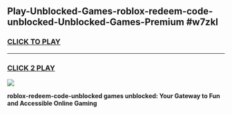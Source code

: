 
## Play-Unblocked-Games-roblox-redeem-code-unblocked-Unblocked-Games-Premium #w7zkl
<h3>
<a href="https://premium.freeplayer.one?title=roblox-redeem-code-unblocked&ref=12M">CLICK TO PLAY</a></h3>
<hr>

<h3>
<a href="https://premium.freeplayer.one?title=roblox-redeem-code-unblocked&ref=12M">CLICK 2 PLAY</a>
  
</h3>

<a href="https://premium.freeplayer.one?title=roblox-redeem-code-unblocked&ref=12M"><img src="https://clearcache.store/games.png"></a>


**roblox-redeem-code-unblocked games unblocked: Your Gateway to Fun and Accessible Online Gaming**
